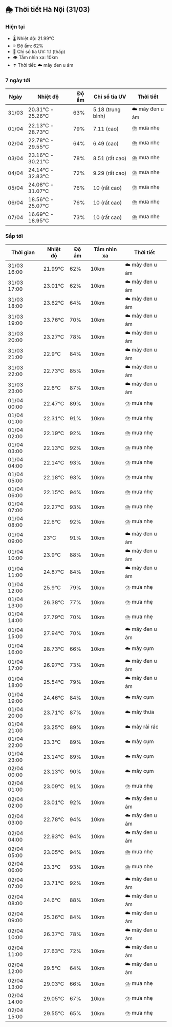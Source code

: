 ## 🌦️ Thời tiết Hà Nội (31/03)

### Hiện tại

- 🌡️ Nhiệt độ: 21.99℃
- 💦 Độ ẩm: 62%
- 🌟 Chỉ số tia UV: 1.1 (thấp)
- 👁️ Tầm nhìn xa: 10km
- ☂️ Thời tiết: ☁️ mây đen u ám

### 7 ngày tới

| Ngày | Nhiệt độ | Độ ẩm | Chỉ số tia UV | Thời tiết |
| --- | --- | --- | --- | --- |
| 31/03 | 20.31℃ - 25.26℃ | 63% | 5.18 (trung bình) | ☁️ mây đen u ám |
| 01/04 | 22.13℃ - 28.73℃ | 79% | 7.11 (cao) | ⛈️ mưa nhẹ |
| 02/04 | 22.78℃ - 29.55℃ | 64% | 6.49 (cao) | ⛈️ mưa nhẹ |
| 03/04 | 23.16℃ - 30.21℃ | 78% | 8.51 (rất cao) | ⛈️ mưa nhẹ |
| 04/04 | 24.14℃ - 32.83℃ | 72% | 9.29 (rất cao) | ⛈️ mưa nhẹ |
| 05/04 | 24.08℃ - 31.07℃ | 76% | 10 (rất cao) | ⛈️ mưa nhẹ |
| 06/04 | 18.56℃ - 25.07℃ | 76% | 10 (rất cao) | ⛈️ mưa nhẹ |
| 07/04 | 16.69℃ - 18.95℃ | 73% | 10 (rất cao) | ⛈️ mưa nhẹ |

### Sắp tới

| Thời gian | Nhiệt độ | Độ ẩm | Tầm nhìn xa | Thời tiết |
| --- | --- | --- | --- | --- |
| 31/03 16:00 | 21.99℃ | 62% | 10km | ☁️ mây đen u ám |
| 31/03 17:00 | 23.01℃ | 62% | 10km | ☁️ mây đen u ám |
| 31/03 18:00 | 23.62℃ | 64% | 10km | ☁️ mây đen u ám |
| 31/03 19:00 | 23.76℃ | 70% | 10km | ☁️ mây đen u ám |
| 31/03 20:00 | 23.27℃ | 78% | 10km | ☁️ mây đen u ám |
| 31/03 21:00 | 22.9℃ | 84% | 10km | ☁️ mây đen u ám |
| 31/03 22:00 | 22.73℃ | 85% | 10km | ☁️ mây đen u ám |
| 31/03 23:00 | 22.6℃ | 87% | 10km | ☁️ mây đen u ám |
| 01/04 00:00 | 22.47℃ | 89% | 10km | ⛈️ mưa nhẹ |
| 01/04 01:00 | 22.31℃ | 91% | 10km | ⛈️ mưa nhẹ |
| 01/04 02:00 | 22.19℃ | 92% | 10km | ⛈️ mưa nhẹ |
| 01/04 03:00 | 22.13℃ | 92% | 10km | ⛈️ mưa nhẹ |
| 01/04 04:00 | 22.14℃ | 93% | 10km | ⛈️ mưa nhẹ |
| 01/04 05:00 | 22.18℃ | 93% | 10km | ⛈️ mưa nhẹ |
| 01/04 06:00 | 22.15℃ | 94% | 10km | ⛈️ mưa nhẹ |
| 01/04 07:00 | 22.27℃ | 93% | 10km | ⛈️ mưa nhẹ |
| 01/04 08:00 | 22.6℃ | 92% | 10km | ⛈️ mưa nhẹ |
| 01/04 09:00 | 23℃ | 91% | 10km | ☁️ mây đen u ám |
| 01/04 10:00 | 23.9℃ | 88% | 10km | ☁️ mây đen u ám |
| 01/04 11:00 | 24.87℃ | 84% | 10km | ☁️ mây đen u ám |
| 01/04 12:00 | 25.9℃ | 79% | 10km | ⛈️ mưa nhẹ |
| 01/04 13:00 | 26.38℃ | 77% | 10km | ⛈️ mưa nhẹ |
| 01/04 14:00 | 27.79℃ | 70% | 10km | ⛈️ mưa nhẹ |
| 01/04 15:00 | 27.94℃ | 70% | 10km | ☁️ mây đen u ám |
| 01/04 16:00 | 28.73℃ | 66% | 10km | ☁️ mây cụm |
| 01/04 17:00 | 26.97℃ | 73% | 10km | ☁️ mây đen u ám |
| 01/04 18:00 | 25.54℃ | 79% | 10km | ☁️ mây đen u ám |
| 01/04 19:00 | 24.46℃ | 84% | 10km | ☁️ mây cụm |
| 01/04 20:00 | 23.71℃ | 87% | 10km | ☁️ mây thưa |
| 01/04 21:00 | 23.25℃ | 89% | 10km | ☁️ mây rải rác |
| 01/04 22:00 | 23.3℃ | 89% | 10km | ☁️ mây cụm |
| 01/04 23:00 | 23.14℃ | 89% | 10km | ☁️ mây cụm |
| 02/04 00:00 | 23.13℃ | 90% | 10km | ☁️ mây cụm |
| 02/04 01:00 | 23.09℃ | 91% | 10km | ⛈️ mưa nhẹ |
| 02/04 02:00 | 23.01℃ | 92% | 10km | ☁️ mây đen u ám |
| 02/04 03:00 | 22.78℃ | 94% | 10km | ☁️ mây đen u ám |
| 02/04 04:00 | 22.93℃ | 94% | 10km | ☁️ mây đen u ám |
| 02/04 05:00 | 23.05℃ | 94% | 10km | ⛈️ mưa nhẹ |
| 02/04 06:00 | 23.3℃ | 93% | 10km | ⛈️ mưa nhẹ |
| 02/04 07:00 | 23.71℃ | 92% | 10km | ☁️ mây đen u ám |
| 02/04 08:00 | 24.6℃ | 88% | 10km | ☁️ mây đen u ám |
| 02/04 09:00 | 25.36℃ | 84% | 10km | ☁️ mây đen u ám |
| 02/04 10:00 | 26.37℃ | 78% | 10km | ☁️ mây đen u ám |
| 02/04 11:00 | 27.63℃ | 72% | 10km | ☁️ mây đen u ám |
| 02/04 12:00 | 29.5℃ | 64% | 10km | ☁️ mây đen u ám |
| 02/04 13:00 | 29.03℃ | 66% | 10km | ⛈️ mưa nhẹ |
| 02/04 14:00 | 29.05℃ | 67% | 10km | ⛈️ mưa nhẹ |
| 02/04 15:00 | 29.55℃ | 65% | 10km | ⛈️ mưa nhẹ |
